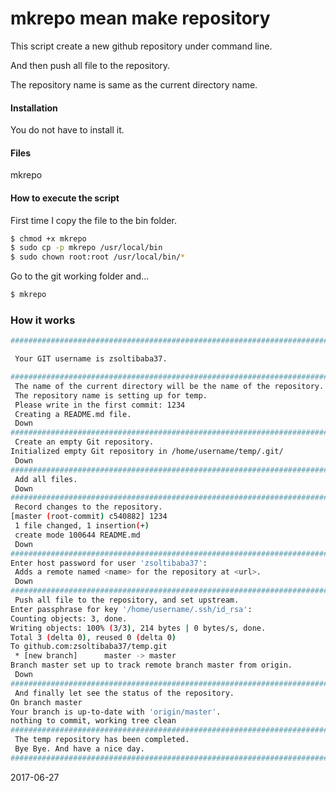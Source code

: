 # mkrepo mean make repository

This script create a new github repository under command line. 

And then push all file to the repository.

The repository name is same as the current directory name.


#### Installation

You do not have to install it.

#### Files

mkrepo

#### How to execute the script

First time I copy the file to the bin folder. 
```sh
$ chmod +x mkrepo
$ sudo cp -p mkrepo /usr/local/bin
$ sudo chown root:root /usr/local/bin/*
```
Go to the git working folder and...
```sh
$ mkrepo
```

### How it works
```sh
################################################################################

 Your GIT username is zsoltibaba37.

################################################################################
 The name of the current directory will be the name of the repository.
 The repository name is setting up for temp.
 Please write in the first commit: 1234
 Creating a README.md file.
 Down
################################################################################
 Create an empty Git repository.
Initialized empty Git repository in /home/username/temp/.git/
 Down
################################################################################
 Add all files.
 Down
################################################################################
 Record changes to the repository.
[master (root-commit) c540882] 1234
 1 file changed, 1 insertion(+)
 create mode 100644 README.md
 Down
################################################################################
Enter host password for user 'zsoltibaba37':
 Adds a remote named <name> for the repository at <url>.
 Down
################################################################################
 Push all file to the repository, and set upstream.
Enter passphrase for key '/home/username/.ssh/id_rsa':
Counting objects: 3, done.
Writing objects: 100% (3/3), 214 bytes | 0 bytes/s, done.
Total 3 (delta 0), reused 0 (delta 0)
To github.com:zsoltibaba37/temp.git
 * [new branch]      master -> master
Branch master set up to track remote branch master from origin.
 Down
################################################################################
 And finally let see the status of the repository.
On branch master
Your branch is up-to-date with 'origin/master'.
nothing to commit, working tree clean
################################################################################
 The temp repository has been completed.
 Bye Bye. And have a nice day.
################################################################################
```
2017-06-27
